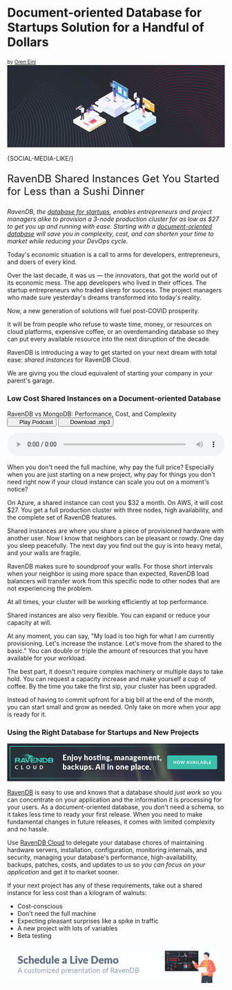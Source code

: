 <h1>Document-oriented Database for Startups Solution for a Handful of Dollars</h1>
<small>by <a href="mailto:ayende@ayende.com">Oren Eini</a></small>

<div class="article-img figure text-center">
  <img src="images/document-oriented-database-for-startups-offers-solution-for-27-dollars.jpg" alt="A grown-up database for startups needs minimal supervision to do its task. Developers can put more time and resources bringing their application to production." class="img-responsive img-thumbnail">
</div>

{SOCIAL-MEDIA-LIKE/}

<p class="lead margin-top-sm" style="font-size:24px;">RavenDB Shared Instances Get You Started for Less than a Sushi Dinner</p>

*RavenDB, the [database for startups](https://ravendb.net/articles/ravendb-best-nosql-database-example-for-startups), enables entrepreneurs and project managers alike to provision a 3-node production cluster for as low as $27 to get you up and running with ease. Starting with a [document-oriented database](https://ravendb.net/learn/webinars/little-known-features-in-ravendb-document-oriented-database) will save you in complexity, cost, and can shorten your time to market while reducing your DevOps cycle.*

Today's economic situation is a call to arms for developers, entrepreneurs, and doers of every kind.

Over the last decade, it was us — the innovators, that got the world out of its economic mess. The app developers who lived in their offices. The startup entrepreneurs who traded sleep for success. The project managers who made sure yesterday's dreams transformed into today's reality.

Now, a new generation of solutions will fuel post-COVID prosperity.

It will be from people who refuse to waste time, money, or resources on cloud platforms, expensive coffee, or an overdemanding database so they can put every available resource into the next disruption of the decade.

RavenDB is introducing a way to get started on your next dream with total ease: *shared instances* for RavenDB Cloud.

We are giving you the cloud equivalent of starting your company in your parent's garage.

### Low Cost Shared Instances on a Document-oriented Database

<p class="text-center margin-top">
RavenDB vs MongoDB: Performance, Cost, and Complexity<br/>
<button id="podcast-play-button" class="play-button" style=""><i class="icon-play" style="margin-right:20px"></i>Play Podcast</button>
<a href="https://s3-us-west-2.amazonaws.com/static.ravendb.net/RavenDB+vs+MongoDB+Voiceover.mp3" download rel="nofollow"><button id="download-podcast-button" class="download-podcast-button"><i class="icon-download" style="margin-right:20px"></i>Download .mp3</button></a>
</p>

<audio id="podcast-audio" controls="" style="width: 100%" class=" margin-bottom-sm">
  <source src="https://s3-us-west-2.amazonaws.com/static.ravendb.net/RavenDB+vs+MongoDB+Voiceover.mp3" type="audio/ogg">
  <source src="https://s3-us-west-2.amazonaws.com/static.ravendb.net/RavenDB+vs+MongoDB+Voiceover.mp3" type="audio/mpeg">
  Your browser does not support the audio element.
</audio>

When you don't need the full machine, why pay the full price? Especially when you are just starting on a new project, why pay for things you don't need right now if your cloud instance can scale you out on a moment's notice?

On Azure, a shared instance can cost you $32 a month. On AWS, it will cost $27. You get a full production cluster with three nodes, high availability, and the complete set of RavenDB features.

Shared instances are where you share a piece of provisioned hardware with another user. Now I know that neighbors can be pleasant or rowdy. One day you sleep peacefully. The next day you find out the guy is into heavy metal, and your walls are fragile.

RavenDB makes sure to soundproof your walls. For those short intervals when your neighbor is using more space than expected, RavenDB load balancers will transfer work from this specific node to other nodes that are not experiencing the problem.

At all times, your cluster will be working efficiently at top performance.

Shared instances are also very flexible. You can expand or reduce your capacity at will.

At any moment, you can say, "My load is too high for what I am currently provisioning. Let's increase the instance. Let's move from the shared to the basic." You can double or triple the amount of resources that you have available for your workload.

The best part, it doesn't require complex machinery or multiple days to take hold. You can request a capacity increase and make yourself a cup of coffee. By the time you take the first sip, your cluster has been upgraded.

Instead of having to commit upfront for a big bill at the end of the month, you can start small and grow as needed. Only take on more when your app is ready for it.

### Using the Right Database for Startups and New Projects

<div class="margin-top margin-bottom">
    <a href="https://cloud.ravendb.net"><img src="images/ravendb-cloud.png" class="img-responsive m-0-auto" alt="Managed Cloud Hosting"/></a>
</div>

[RavenDB](https://ravendb.net) is easy to use and knows that a database should *just work* so you can concentrate on your application and the information it is processing for your users. As a document-oriented database, you don't need a schema, so it takes less time to ready your first release. When you need to make fundamental changes in future releases, it comes with limited complexity and no hassle.

Use [RavenDB Cloud](https://cloud.ravendb.net) to delegate your database chores of maintaining hardware servers, installation, configuration, monitoring internals, and security, managing your database's performance, high-availability, backups, patches, costs, and updates to us so *you can focus on your application* and get it to market sooner.

If your next project has any of these requirements, take out a shared instance for less cost than a kilogram of walnuts:

<ul>
<li>Cost-conscious</li>
<li class="margin-top-xs">Don't need the full machine</li>
<li class="margin-top-xs">Expecting pleasant surprises like a spike in traffic</li>
<li class="margin-top-xs">A new project with lots of variables</li>
<li class="margin-top-xs">Beta testing</li>
</ul>

<div class="margin-top">
    <a href="https://ravendb.net/live-demo"><img src="images/live-demo-banner2.jpg" class="img-responsive m-0-auto" alt="Schedule a FREE Demo of RavenDB"/></a>
</div>